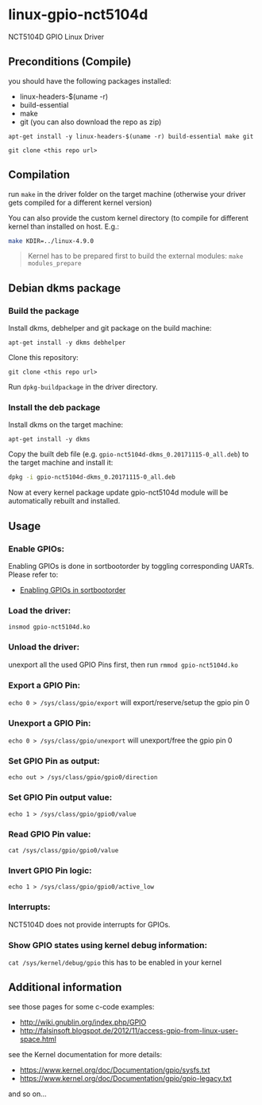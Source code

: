# linux-gpio-nct5104d
NCT5104D GPIO Linux Driver

## Preconditions (Compile) ##
you should have the following packages installed:
* linux-headers-$(uname -r)
* build-essential
* make
* git (you can also download the repo as zip)

`apt-get install -y linux-headers-$(uname -r) build-essential make git`

`git clone <this repo url>`

## Compilation ##
run `make` in the driver folder on the target machine
(otherwise your driver gets compiled for a different kernel version)

You can also provide the custom kernel directory (to compile for different
kernel than installed on host. E.g.:

```sh
make KDIR=../linux-4.9.0
```

> Kernel has to be prepared first to build the external modules:
> `make modules_prepare`

## Debian dkms package ##

### Build the package ###
Install dkms, debhelper and git package on the build machine:

`apt-get install -y dkms debhelper`

Clone this repository:

`git clone <this repo url>`

Run `dpkg-buildpackage` in the driver directory.

### Install the deb package ###
Install dkms on the target machine:

`apt-get install -y dkms`

Copy the built deb file (e.g. `gpio-nct5104d-dkms_0.20171115-0_all.deb`)
to the target machine and install it:

```sh
dpkg -i gpio-nct5104d-dkms_0.20171115-0_all.deb
```

Now at every kernel package update gpio-nct5104d module will be automatically
rebuilt and installed.

## Usage ##

### Enable GPIOs: ###
Enabling GPIOs is done in sortbootorder by toggling corresponding UARTs. Please refer to:

* [Enabling GPIOs in sortbootorder](https://github.com/pcengines/sortbootorder/blob/master/README.md)

### Load the driver: ###
`insmod gpio-nct5104d.ko`

### Unload the driver: ###
unexport all the used GPIO Pins first, then run
`rmmod gpio-nct5104d.ko`

### Export a GPIO Pin: ###
`echo 0 > /sys/class/gpio/export` will export/reserve/setup the gpio pin 0

### Unexport a GPIO Pin: ###
`echo 0 > /sys/class/gpio/unexport` will unexport/free the gpio pin 0

### Set GPIO Pin as output: ###
`echo out > /sys/class/gpio/gpio0/direction`

### Set GPIO Pin output value: ###
`echo 1 > /sys/class/gpio/gpio0/value`

### Read GPIO Pin value: ###
`cat /sys/class/gpio/gpio0/value`

### Invert GPIO Pin logic: ###
`echo 1 > /sys/class/gpio/gpio0/active_low`

### Interrupts: ###

NCT5104D does not provide interrupts for GPIOs.

### Show GPIO states using kernel debug information: ###
`cat /sys/kernel/debug/gpio`
this has to be enabled in your kernel

## Additional information ##
see those pages for some c-code examples:

* http://wiki.gnublin.org/index.php/GPIO
* http://falsinsoft.blogspot.de/2012/11/access-gpio-from-linux-user-space.html

see the Kernel documentation for more details:

* https://www.kernel.org/doc/Documentation/gpio/sysfs.txt
* https://www.kernel.org/doc/Documentation/gpio/gpio-legacy.txt

and so on...
